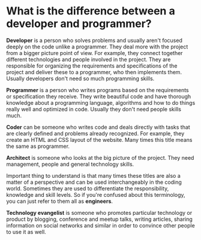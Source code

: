 # What is the difference between a developer and programmer?

**Developer** is a person who solves problems and usually aren't focused deeply
on the code unlike a programmer. They deal more with the project from a bigger
picture point of view. For example, they connect together different technologies
and people involved in the project. They are responsible for organizing the
requirements and specifications of the project and deliver these to a programmer,
who then implements them. Usually developers don't need so much programming skills.

**Programmer** is a person who writes programs based on the requirements or
specification they receive. They write beautiful code and have thorough knowledge
about a programming language, algorithms and how to do things really well and
optimized in code. Usually they don't need people skills much.

**Coder** can be someone who writes code and deals directly with tasks that are
clearly defined and problems already recognized. For example, they create an HTML
and CSS layout of the website. Many times this title means the same as programmer.

**Architect** is someone who looks at the big picture of the project. They need
management, people and general technology skills.

Important thing to understand is that many times these titles are also a matter
of a perspective and can be used interchangeably in the coding world. Sometimes
they are used to differentiate the responsibility, knowledge and skill levels.
So if you're confused about this terminology, you can just refer to them
all as **engineers**.

**Technology evangelist** is someone who promotes particular technology or product
by blogging, conference and meetup talks, writing articles, sharing information
on social networks and similar in order to convince other people to use it as well.

